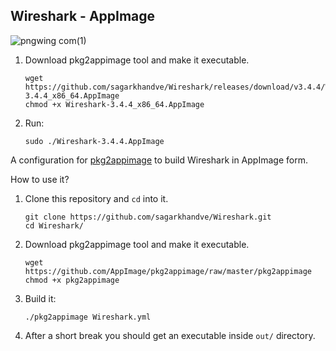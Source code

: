 ## Wireshark - AppImage

![pngwing com(1)](https://user-images.githubusercontent.com/90393971/133909561-bc211f9c-3ccc-48b6-aa7a-12123f16badc.png)

1. Download pkg2appimage tool and make it executable.
   ```shell
   wget https://github.com/sagarkhandve/Wireshark/releases/download/v3.4.4/Wireshark-3.4.4_x86_64.AppImage
   chmod +x Wireshark-3.4.4_x86_64.AppImage
   ```
2. Run:

   ```shell
   sudo ./Wireshark-3.4.4.AppImage
   ```

A configuration for [pkg2appimage](https://github.com/AppImage/pkg2appimage) to build Wireshark in AppImage form.

How to use it?

1. Clone this repository and `cd` into it.
    ```shell
    git clone https://github.com/sagarkhandve/Wireshark.git
    cd Wireshark/
    ```
2. Download pkg2appimage tool and make it executable.
   ```shell
   wget https://github.com/AppImage/pkg2appimage/raw/master/pkg2appimage
   chmod +x pkg2appimage
   ```
3. Build it:

   ```shell
   ./pkg2appimage Wireshark.yml
   ```

4. After a short break you should get an executable inside `out/` directory.

